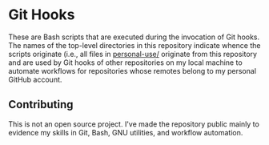 # Git Hooks

These are Bash scripts that are executed during the invocation of Git hooks.
The names of the top-level directories in this repository indicate whence the
scripts originate (i.e., all files in [personal-use/](personal-use/) originate
from this repository and are used by Git hooks of other repositories on my local
machine to automate workflows for repositories whose remotes belong to my
personal GitHub account.

## Contributing

This is not an open source project. I've made the repository public mainly to
evidence my skills in Git, Bash, GNU utilities, and workflow automation.
